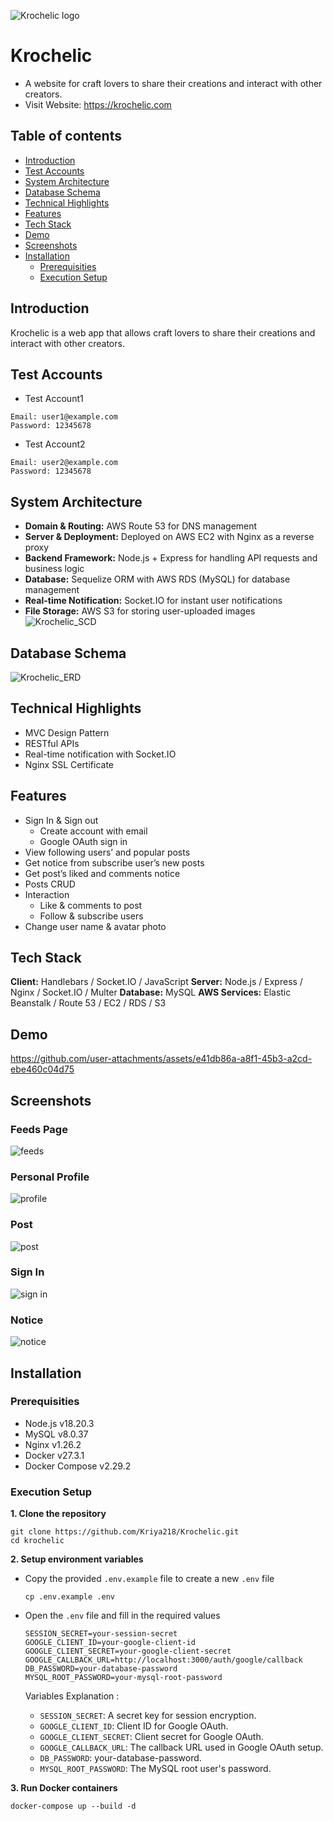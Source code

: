 ![Krochelic logo](https://github.com/user-attachments/assets/d2b73130-672a-45d8-980c-ebbb019c91ef)

# Krochelic
- A website for craft lovers to share their creations and interact with other creators.
- Visit Website: https://krochelic.com

## Table of contents
- [Introduction](#Introduction)
- [Test Accounts](#Test-Accounts)
- [System Architecture](#System-Architecture)
- [Database Schema](#Database-Schema)
- [Technical Highlights](#Technical-Highlights)
- [Features](#Features)
- [Tech Stack](#Tech-Stack)
- [Demo](#Demo)
- [Screenshots](#Screenshots)
- [Installation](#Installation)
  - [Prerequisities](#Prerequisities)
  - [Execution Setup](#Execution-Setup)
## Introduction
Krochelic is a web app that allows craft lovers to share their creations and interact with other creators.
## Test Accounts
- Test Account1
```
Email: user1@example.com
Password: 12345678
```
- Test Account2
```
Email: user2@example.com
Password: 12345678
```
## System Architecture
- **Domain & Routing:** AWS Route 53 for DNS management
- **Server & Deployment:** Deployed on AWS EC2 with Nginx as a reverse proxy
- **Backend Framework:** Node.js + Express for handling API requests and business logic
- **Database:** Sequelize ORM with AWS RDS (MySQL) for database management
- **Real-time Notification:** Socket.IO for instant user notifications
- **File Storage:** AWS S3 for storing user-uploaded images
![Krochelic_SCD](https://github.com/user-attachments/assets/4b9e7530-824c-4c31-a32f-b5e8ae05b18a)

## Database Schema
![Krochelic_ERD](https://github.com/user-attachments/assets/964f63f8-1c65-4986-b19a-93302b2d8028)

## Technical Highlights
- MVC Design Pattern
- RESTful APIs
- Real-time notification with Socket.IO 
- Nginx SSL Certificate

## Features
- Sign In & Sign out
    - Create account with email
    - Google OAuth sign in
- View following users’ and popular posts
- Get notice from subscribe user’s new posts
- Get post’s liked and comments notice
- Posts CRUD
- Interaction
    - Like & comments to post
    - Follow & subscribe users
- Change user name & avatar photo

## Tech Stack
**Client:** Handlebars / Socket.IO / JavaScript
**Server:** Node.js / Express / Nginx / Socket.IO / Multer
**Database:** MySQL
**AWS Services:** Elastic Beanstalk / Route 53 / EC2 / RDS / S3

## Demo
https://github.com/user-attachments/assets/e41db86a-a8f1-45b3-a2cd-ebe460c04d75
## Screenshots
### Feeds Page
![feeds](https://github.com/user-attachments/assets/d122790d-45ce-4457-9197-b14f59bd5bd3)
### Personal Profile
![profile](https://github.com/user-attachments/assets/96b1b410-0b67-4b0d-b0c1-cfd3afb88eec)
### Post
![post](https://github.com/user-attachments/assets/60551203-d118-4926-86fb-fc8927c10935)
### Sign In
![sign in](https://github.com/user-attachments/assets/64984fae-7eda-48fb-839b-b3779fa86d20)
### Notice
![notice](https://github.com/user-attachments/assets/b1145838-121d-4a3a-bae0-a15f3c0b1723)


## Installation
### Prerequisities
- Node.js v18.20.3
- MySQL v8.0.37
- Nginx v1.26.2
- Docker v27.3.1
- Docker Compose v2.29.2

### Execution Setup
**1. Clone the repository**
```
git clone https://github.com/Kriya218/Krochelic.git
cd krochelic
```
**2. Setup environment variables**
- Copy the provided `.env.example` file to create a new `.env` file

  ```
  cp .env.example .env
  ```
  
- Open the `.env` file and fill in the required values
  ```
  SESSION_SECRET=your-session-secret
  GOOGLE_CLIENT_ID=your-google-client-id
  GOOGLE_CLIENT_SECRET=your-google-client-secret
  GOOGLE_CALLBACK_URL=http://localhost:3000/auth/google/callback
  DB_PASSWORD=your-database-password
  MYSQL_ROOT_PASSWORD=your-mysql-root-password  
  ```
  
  Variables Explanation :
  - `SESSION_SECRET`: A secret key for session encryption.
  - `GOOGLE_CLIENT_ID`: Client ID for Google OAuth.
  - `GOOGLE_CLIENT_SECRET`: Client secret for Google OAuth.
  - `GOOGLE_CALLBACK_URL`: The callback URL used in Google OAuth setup.
  - `DB_PASSWORD`: your-database-password.
  - `MYSQL_ROOT_PASSWORD`: The MySQL root user's password.

**3. Run Docker containers**
```
docker-compose up --build -d
```

